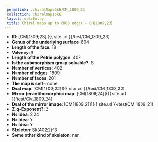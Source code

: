 ```yaml
--- 
 permalink: /chiralMaps6kE/CM_1809_23 
 collection: chiralMaps6kE
 layout: dataEntry
 title: Chiral maps up to 6000 edges - CM[1809;23]
---
```


- **ID**: [CM[1809;23]]({{ site.url }}/test/CM_1809_23)
- **Genus of the underlying surface**: 604
- **Length of the face**: 18
- **Valency**: 9
- **Length of the Petrie polygon**: 402
- **Is the automorphism group solvable?**: S
- **Number of vertices**: 402
- **Number of edges**: 1809
- **Number of faces**: 201
- **The map is self-**: none
- **Dual map**: [CM[1809;22]]({{ site.url }}/test/CM_1809_22)
- **Mirror (enantihomorphic) map**: [CM[1809;24]]({{ site.url }}/test/CM_1809_24)
- **Dual of the mirror image**: [CM[1809;21]]({{ site.url }}/test/CM_1809_21)
- **Z_q-Exponent?**: 2
- **No idea**:  2:24
- **No idea**: Y
- **No idea**: Y
- **Skeleton**: Sk(402;2)^3
- **Some other kind of skeleton**: nan
